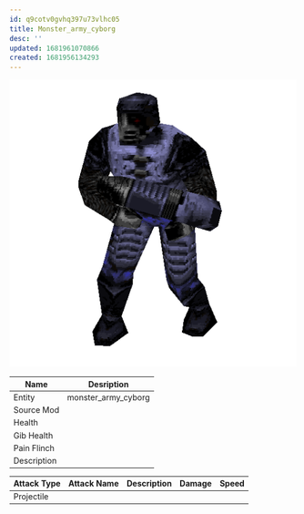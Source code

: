 ```yaml
---
id: q9cotv0gvhq397u73vlhc05
title: Monster_army_cyborg
desc: ''
updated: 1681961070866
created: 1681956134293
---
```

![Monster Picture](assets/img/grunt_cyborg.png)

|Name  |Desription|
|------|-------------|
|Entity|monster_army_cyborg|
|Source Mod||
|Health||
|Gib Health||
|Pain Flinch||
|Description||

|Attack Type|Attack Name|Description|Damage|Speed|
|-----------|-----------|-----------|------|----|
|Projectile |||||